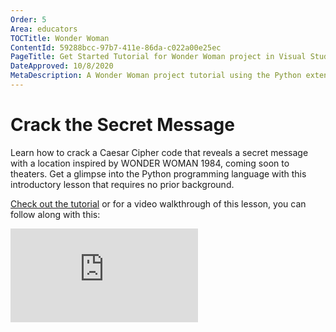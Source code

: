 ```yaml
---
Order: 5
Area: educators
TOCTitle: Wonder Woman
ContentId: 59288bcc-97b7-411e-86da-c022a00e25ec
PageTitle: Get Started Tutorial for Wonder Woman project in Visual Studio Code
DateApproved: 10/8/2020
MetaDescription: A Wonder Woman project tutorial using the Python extension in Visual Studio Code.
---
```

# Crack the Secret Message

Learn how to crack a Caesar Cipher code that reveals a secret message with a location inspired by WONDER WOMAN 1984, coming soon to theaters. Get a glimpse into the Python programming language with this introductory lesson that requires no prior background.

[Check out the tutorial](https://microsoft.github.io/WW84-Python-Lessons/site/secret_message.html) or for a video walkthrough of this lesson, you can follow along with this:
<iframe src="https://www.youtube-nocookie.com/embed/O9WXvc1N8Wc" frameborder="0" frameborder="0" allow="accelerometer; autoplay; encrypted-media; gyroscope; picture-in-picture" allowfullscreen></iframe>

